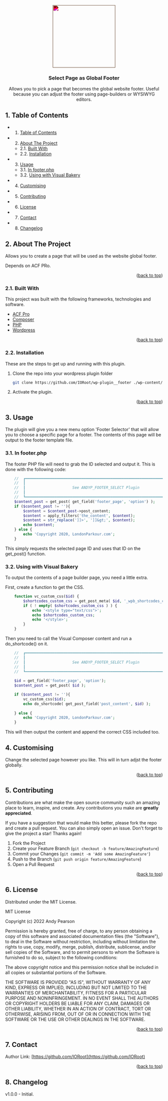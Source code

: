 
<div id="top"></div>

<div align="center">

<div style="filter: invert(96%) sepia(12%) saturate(1589%) hue-rotate(343deg) brightness(98%) contrast(105%);">
<img src="https://cdn.jsdelivr.net/npm/@mdi/svg@6.7.96/svg/page-layout-footer.svg" style="width:200px;"/>
</div>

<h3 align="center">Select Page as Global Footer</h3>

<p align="center">
    Allows you to pick a page that becomes the global website footer. Useful because you can adjust the footer using page-builders or WYSIWYG editors.
</p>    
</div>

##  1. <a name='TableofContents'></a>Table of Contents


* 1. [Table of Contents](#TableofContents)
* 2. [About The Project](#AboutTheProject)
	* 2.1. [Built With](#BuiltWith)
	* 2.2. [Installation](#Installation)
* 3. [Usage](#Usage)
	* 3.1. [In footer.php](#Infooter.php)
	* 3.2. [Using with Visual Bakery](#UsingwithVisualBakery)
* 4. [Customising](#Customising)
* 5. [Contributing](#Contributing)
* 6. [License](#License)
* 7. [Contact](#Contact)
* 8. [Changelog](#Changelog)


##  2. <a name='AboutTheProject'></a>About The Project

Allows you to create a page that will be used as the website global footer. 

Depends on ACF PRo.

<p align="right">(<a href="#top">back to top</a>)</p>


###  2.1. <a name='BuiltWith'></a>Built With

This project was built with the following frameworks, technologies and software.

* [ACF Pro](https://advancedcustomfields.com/)
* [Composer](https://getcomposer.org/)
* [PHP](https://php.net/)
* [Wordpress](https://wordpress.org/)

<p align="right">(<a href="#top">back to top</a>)</p>



###  2.2. <a name='Installation'></a>Installation

These are the steps to get up and running with this plugin.

1. Clone the repo into your wordpress plugin folder
    ```bash
    git clone https://github.com/IORoot/wp-plugin__footer ./wp-content/plugins/page-as-footer
    ```
1. Activate the plugin.


<p align="right">(<a href="#top">back to top</a>)</p>

##  3. <a name='Usage'></a>Usage

The plugin will give you a new menu option 'Footer Selector' that will allow you to choose a specific page for a footer. The contents of this page will be output to the footer template file.


###  3.1. <a name='Infooter.php'></a>In footer.php


The footer PHP file will need to grab the ID selected and output it. This is done with the following code:

```php
    //  ┏━━━━━━━━━━━━━━━━━━━━━━━━━━━━━━━━━━━━━━━━━━━━━━━━━━━━━━━━━━━━━━━━━━━━━━━━━┓
    //  ┃                                                                         ┃
    //  ┃                     See ANDYP_FOOTER_SELECT Plugin                      ┃
    //  ┃                                                                         ┃
    //  ┗━━━━━━━━━━━━━━━━━━━━━━━━━━━━━━━━━━━━━━━━━━━━━━━━━━━━━━━━━━━━━━━━━━━━━━━━━┛
    $content_post = get_post( get_field('footer_page', 'option') );
    if ($content_post != ''){
        $content = $content_post->post_content;
        $content = apply_filters('the_content', $content);
        $content = str_replace(']]>', ']]&gt;', $content);
        echo $content;
    } else {
        echo 'Copyright 2020, LondonParkour.com';
    }
```

This simply requests the selected page ID and uses that ID on the get_post() function.

###  3.2. <a name='UsingwithVisualBakery'></a>Using with Visual Bakery

To output the contents of a page builder page, you need a little extra.

First, create a function to get the CSS.
```php
    function vc_custom_css($id) {
        $shortcodes_custom_css = get_post_meta( $id, '_wpb_shortcodes_custom_css', true );
        if ( ! empty( $shortcodes_custom_css ) ) {
            echo '<style type="text/css">';
            echo $shortcodes_custom_css;
            echo '</style>';
        }
    }
```


Then you need to call the Visual Composer content and run a do_shortcode() on it.
```php
    //  ┏━━━━━━━━━━━━━━━━━━━━━━━━━━━━━━━━━━━━━━━━━━━━━━━━━━━━━━━━━━━━━━━━━━━━━━━━━┓
    //  ┃                                                                         ┃
    //  ┃                     See ANDYP_FOOTER_SELECT Plugin                      ┃
    //  ┃                                                                         ┃
    //  ┗━━━━━━━━━━━━━━━━━━━━━━━━━━━━━━━━━━━━━━━━━━━━━━━━━━━━━━━━━━━━━━━━━━━━━━━━━┛
    
    $id = get_field('footer_page', 'option');
    $content_post = get_post( $id );

    if ($content_post != ''){
        vc_custom_css($id);
        echo do_shortcode( get_post_field('post_content', $id) );
        
    } else {
        echo 'Copyright 2020, LondonParkour.com';
    }
```
This will then output the content and append the correct CSS included too.



##  4. <a name='Customising'></a>Customising

Change the selected page however you like. This will in turn adjst the footer globally.

<p align="right">(<a href="#top">back to top</a>)</p>


##  5. <a name='Contributing'></a>Contributing

Contributions are what make the open source community such an amazing place to learn, inspire, and create. Any contributions you make are **greatly appreciated**.

If you have a suggestion that would make this better, please fork the repo and create a pull request. You can also simply open an issue.
Don't forget to give the project a star! Thanks again!

1. Fork the Project
2. Create your Feature Branch (`git checkout -b feature/AmazingFeature`)
3. Commit your Changes (`git commit -m 'Add some AmazingFeature'`)
4. Push to the Branch (`git push origin feature/AmazingFeature`)
5. Open a Pull Request

<p align="right">(<a href="#top">back to top</a>)</p>



##  6. <a name='License'></a>License

Distributed under the MIT License.

MIT License

Copyright (c) 2022 Andy Pearson

Permission is hereby granted, free of charge, to any person obtaining a copy
of this software and associated documentation files (the "Software"), to deal
in the Software without restriction, including without limitation the rights
to use, copy, modify, merge, publish, distribute, sublicense, and/or sell
copies of the Software, and to permit persons to whom the Software is
furnished to do so, subject to the following conditions:

The above copyright notice and this permission notice shall be included in all
copies or substantial portions of the Software.

THE SOFTWARE IS PROVIDED "AS IS", WITHOUT WARRANTY OF ANY KIND, EXPRESS OR
IMPLIED, INCLUDING BUT NOT LIMITED TO THE WARRANTIES OF MERCHANTABILITY,
FITNESS FOR A PARTICULAR PURPOSE AND NONINFRINGEMENT. IN NO EVENT SHALL THE
AUTHORS OR COPYRIGHT HOLDERS BE LIABLE FOR ANY CLAIM, DAMAGES OR OTHER
LIABILITY, WHETHER IN AN ACTION OF CONTRACT, TORT OR OTHERWISE, ARISING FROM,
OUT OF OR IN CONNECTION WITH THE SOFTWARE OR THE USE OR OTHER DEALINGS IN THE
SOFTWARE.

<p align="right">(<a href="#top">back to top</a>)</p>



##  7. <a name='Contact'></a>Contact

Author Link: [https://github.com/IORoot](https://github.com/IORoot)

<p align="right">(<a href="#top">back to top</a>)</p>


##  8. <a name='Changelog'></a>Changelog

v1.0.0 - Initial.
